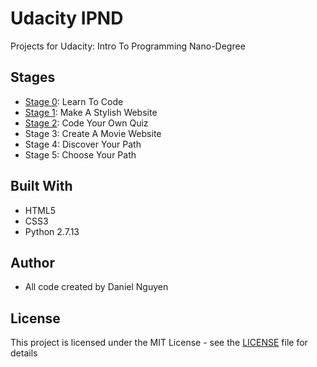 # Udacity IPND
Projects for Udacity: Intro To Programming Nano-Degree

## Stages
<!-- Add links to each stage -->
* [Stage 0](https://github.com/ziggysauce/udacity_IPND/tree/master/Stage%200): Learn To Code 
* [Stage 1](https://github.com/ziggysauce/udacity_IPND/blob/master/Stage%201): Make A Stylish Website
* [Stage 2](https://github.com/ziggysauce/udacity_IPND/tree/master/Stage%202): Code Your Own Quiz
* Stage 3: Create A Movie Website
* Stage 4: Discover Your Path
* Stage 5: Choose Your Path
 
## Built With
* HTML5
* CSS3
* Python 2.7.13
 
## Author
* All code created by Daniel Nguyen
 
## License
This project is licensed under the MIT License - see the [LICENSE](https://github.com/ziggysauce/udacity_IPND/blob/master/LICENSE) file for details
